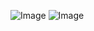 ![Image](https://github.com/user-attachments/assets/1af90dfb-43db-4bee-b939-7e987a58b60a)
![Image](https://github.com/user-attachments/assets/5506ff31-c559-4903-b1c3-6bfffbb801d4)

